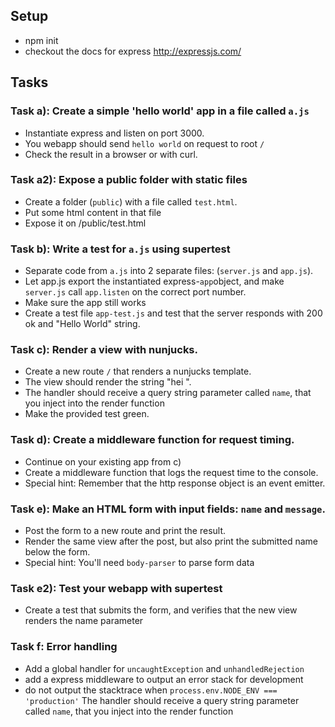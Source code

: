 ## Setup
* npm init
* checkout the docs for express http://expressjs.com/

## Tasks
### Task a): Create a simple 'hello world' app in a file called `a.js`
   * Instantiate express and listen on port 3000.
   * You webapp should send `hello world` on request to root `/`
   * Check the result in a browser or with curl. 

### Task a2): Expose a public folder with static files
   * Create a folder (`public`) with a file called `test.html`. 
   * Put some html content in that file
   * Expose it on /public/test.html

### Task b): Write a test for `a.js` using supertest
   * Separate code from `a.js` into 2 separate files: (`server.js` and `app.js`).
   * Let app.js export the instantiated express-`app`object, and make `server.js` call `app.listen` on the correct port number.
   * Make sure the app still works
   * Create a test file `app-test.js` and test that the server responds with 200 ok and "Hello World" string.

### Task c): Render a view with nunjucks.
   * Create a new route `/` that renders a nunjucks template. 
   * The view should render the string "hei <name>".
   * The handler should receive a query string parameter called `name`, that you inject into the render function
   * Make the provided test green.

### Task d): Create a middleware function for request timing. 
   * Continue on your existing app from c)
   * Create a middleware function that logs the request time to the console.
   * Special hint: Remember that the http response object is an event emitter. 

### Task e): Make an HTML form with input fields: `name` and `message`. 
   * Post the form to a new route and print the result.
   * Render the same view after the post, but also print the submitted name below the form.
   * Special hint: You'll need `body-parser` to parse form data

### Task e2): Test your webapp with supertest
  * Create a test that submits the form, and verifies that the new view renders the name parameter

### Task f: Error handling
  * Add a global handler for `uncaughtException` and `unhandledRejection` 
  * add a express middleware to output an error stack for development
  * do not output the stacktrace when `process.env.NODE_ENV === 'production'`
The handler should receive a query string parameter called `name`, that you inject into the render function